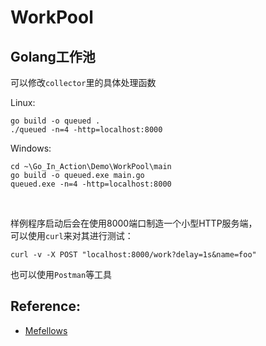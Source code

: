 # WorkPool

## Golang工作池  

可以修改`collector`里的具体处理函数  

Linux:

    go build -o queued .
    ./queued -n=4 -http=localhost:8000

Windows:

    cd ~\Go_In_Action\Demo\WorkPool\main
    go build -o queued.exe main.go
    queued.exe -n=4 -http=localhost:8000
    

样例程序启动后会在使用8000端口制造一个小型HTTP服务端，  
可以使用`curl`来对其进行测试：

    curl -v -X POST "localhost:8000/work?delay=1s&name=foo"

也可以使用`Postman`等工具

## Reference:
* [Mefellows](https://github.com/mefellows/golang-worker-example)
